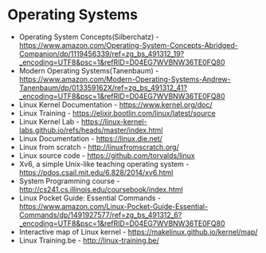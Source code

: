 # Operating Systems
* Operating System Concepts(Silberchatz) - https://www.amazon.com/Operating-System-Concepts-Abridged-Companion/dp/1119456339/ref=zg_bs_491312_19?_encoding=UTF8&psc=1&refRID=D04EG7WVBNW36TE0FQ80  
* Modern Operating Systems(Tanenbaum) - https://www.amazon.com/Modern-Operating-Systems-Andrew-Tanenbaum/dp/013359162X/ref=zg_bs_491312_41?_encoding=UTF8&psc=1&refRID=D04EG7WVBNW36TE0FQ80  
* Linux Kernel Documentation - https://www.kernel.org/doc/  
* Linux Training - https://elixir.bootlin.com/linux/latest/source  
* Linux Kernel Lab - https://linux-kernel-labs.github.io/refs/heads/master/index.html  
* Linux Documentation - https://linux.die.net/  
* Linux from scratch - http://linuxfromscratch.org/  
* Linux source code - https://github.com/torvalds/linux  
* Xv6, a simple Unix-like teaching operating system - https://pdos.csail.mit.edu/6.828/2014/xv6.html  
* System Programming course - http://cs241.cs.illinois.edu/coursebook/index.html   
* Linux Pocket Guide: Essential Commands - https://www.amazon.com/Linux-Pocket-Guide-Essential-Commands/dp/1491927577/ref=zg_bs_491312_6?_encoding=UTF8&psc=1&refRID=D04EG7WVBNW36TE0FQ80  
* Interactive map of Linux kernel -  https://makelinux.github.io/kernel/map/  
* Linux Training.be - http://linux-training.be/  
